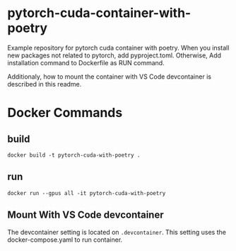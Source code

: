 # pytorch-cuda-container-with-poetry
Example repository for pytorch cuda container with poetry.
When you install new packages not related to pytorch, add pyproject.toml.
Otherwise, Add installation command to Dockerfile as RUN command.

Additionaly, how to mount the container with VS Code devcontainer is described in this readme.

# Docker Commands
## build

```
docker build -t pytorch-cuda-with-poetry .
```


## run
```
docker run --gpus all -it pytorch-cuda-with-poetry
```

## Mount With VS Code devcontainer
The devcontainer setting is located on `.devcontainer`.
This setting uses the docker-compose.yaml to run container.
